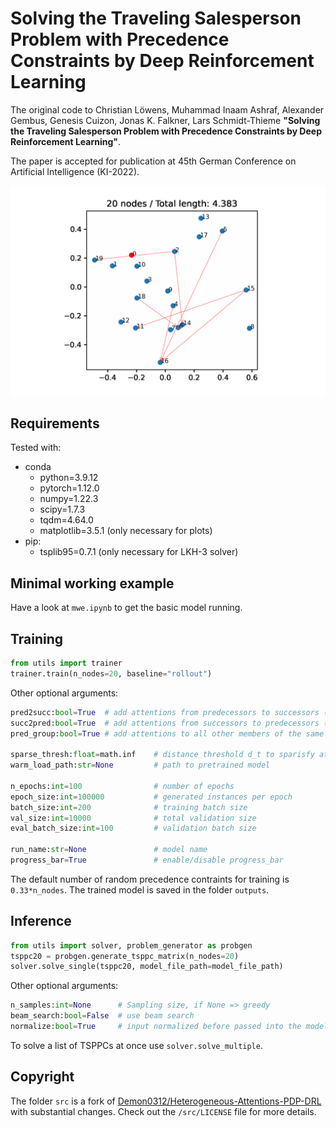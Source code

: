 # Solving the Traveling Salesperson Problem with Precedence Constraints by Deep Reinforcement Learning
The original code to Christian Löwens, Muhammad Inaam Ashraf, Alexander Gembus, Genesis Cuizon, Jonas K. Falkner, Lars Schmidt-Thieme **"Solving the Traveling Salesperson Problem with Precedence Constraints by Deep Reinforcement Learning"**.

The paper is accepted for publication at 45th German Conference on Artificial Intelligence (KI-2022). 

![TSP100](animation.gif)

## Requirements
Tested with:
- conda
    - python=3.9.12
    - pytorch=1.12.0
    - numpy=1.22.3
    - scipy=1.7.3
    - tqdm=4.64.0
    - matplotlib=3.5.1 (only necessary for plots)
- pip:
    - tsplib95=0.7.1 (only necessary for LKH-3 solver)

## Minimal working example
Have a look at `mwe.ipynb` to get the basic model running.

## Training
```python
from utils import trainer
trainer.train(n_nodes=20, baseline="rollout")
```
Other optional arguments:
```python
pred2succ:bool=True  # add attentions from predecessors to successors (ps)
succ2pred:bool=True  # add attentions from successors to predecessors (sp)
pred_group:bool=True # add attentions to all other members of the same constraint group (mm)

sparse_thresh:float=math.inf    # distance threshold d_t to sparisfy attentions
warm_load_path:str=None         # path to pretrained model

n_epochs:int=100                # number of epochs
epoch_size:int=100000           # generated instances per epoch
batch_size:int=200              # training batch size
val_size:int=10000              # total validation size
eval_batch_size:int=100         # validation batch size

run_name:str=None               # model name
progress_bar=True               # enable/disable progress_bar
```

The default number of random precedence contraints for training is `0.33*n_nodes`. The trained model is saved in the folder `outputs`. 

## Inference
```python
from utils import solver, problem_generator as probgen
tsppc20 = probgen.generate_tsppc_matrix(n_nodes=20)
solver.solve_single(tsppc20, model_file_path=model_file_path)
```
Other optional arguments:
```python
n_samples:int=None      # Sampling size, if None => greedy
beam_search:bool=False  # use beam search
normalize:bool=True     # input normalized before passed into the model
```

To solve a list of TSPPCs at once use `solver.solve_multiple`.


## Copyright
The folder `src` is a fork of [Demon0312/Heterogeneous-Attentions-PDP-DRL](https://github.com/Demon0312/Heterogeneous-Attentions-PDP-DRL) with substantial changes. Check out the `/src/LICENSE` file for more details.